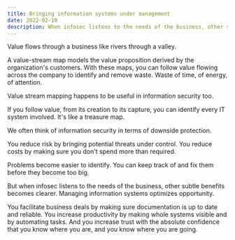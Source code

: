 ```yaml
---
title: Bringing information systems under management
date: 2022-02-10
description: When infosec listens to the needs of the business, other subtle benefits becomes clearer. Managing information systems optimizes opportunity.
---
```


Value flows through a business like rivers through a valley.

A value-stream map models the value proposition derived by the organization's customers. With these maps, you can follow value flowing across the company to identify and remove waste. Waste of time, of energy, of attention.

Value stream mapping happens to be useful in information security too.

If you follow value, from its creation to its capture, you can identify every IT system involved. It's like a treasure map.

We often think of information security in terms of downside protection.

You reduce risk by bringing potential threats under control.
You reduce costs by making sure you don't spend more than required.

Problems become easier to identify. You can keep track of and fix them before they become too big.

But when infosec listens to the needs of the business, other subtle benefits becomes clearer. Managing information systems optimizes opportunity.

You facilitate business deals by making sure documentation is up to date and reliable. You increase productivity by making whole systems visible and by automating tasks. And you increase trust with the absolute confidence that you know where you are, and you know where you are going.

